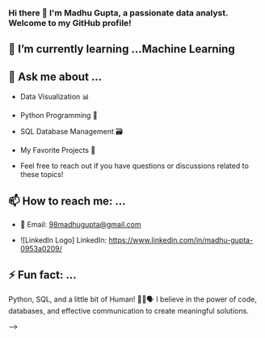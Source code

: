 ### Hi there 👋 I'm Madhu Gupta, a passionate data analyst. Welcome to my GitHub profile!

## 🌱 I’m currently learning ...Machine Learning



## 💬 Ask me about ...

* Data Visualization 📊
* Python Programming 🐍
* SQL Database Management 🗃️
* My Favorite Projects 🚀

* Feel free to reach out if you have questions or discussions related to these topics!

## 📫 How to reach me: ...

* 📧 Email: 98madhugupta@gmail.com

* ![LinkedIn Logo] LinkedIn: https://www.linkedin.com/in/madhu-gupta-0953a0209/


## ⚡ Fun fact: ...
Python, SQL, and a little bit of Human! 🐍💼🗣️ I believe in the power of code, databases, and effective communication to create meaningful solutions.


-->
